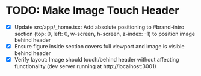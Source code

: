 # TODO: Make Image Touch Header

- [x] Update src/app/_home.tsx: Add absolute positioning to #brand-intro section (top: 0, left: 0, w-screen, h-screen, z-index: -1) to position image behind header
- [x] Ensure figure inside section covers full viewport and image is visible behind header
- [x] Verify layout: Image should touch/behind header without affecting functionality (dev server running at http://localhost:3001)
